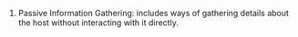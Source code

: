 1. Passive Information Gathering: includes ways of gathering details about the host without interacting with it directly.